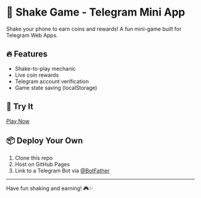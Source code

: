 # 📳 Shake Game - Telegram Mini App

Shake your phone to earn coins and rewards! A fun mini-game built for Telegram Web Apps.

## 🔥 Features
- Shake-to-play mechanic
- Live coin rewards
- Telegram account verification
- Game state saving (localStorage)

## 🧪 Try It
[Play Now](https://srshohan00.github.io/shake-telegram-game/)

## 📦 Deploy Your Own
1. Clone this repo
2. Host on GitHub Pages
3. Link to a Telegram Bot via [@BotFather](https://t.me/BotFather)

---

Have fun shaking and earning! 🎮✨
